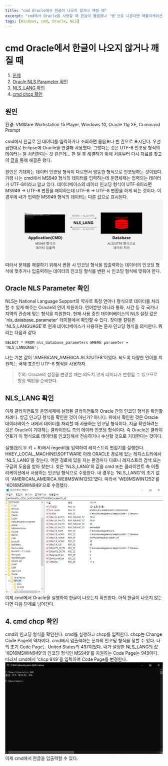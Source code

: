 ```yaml
---
title: "cmd Oracle에서 한글이 나오지 않거나 깨질 때"
excerpt: "cmd에서 Oracle을 사용할 때 한글이 물음표나 '옜'으로 나온다면 애플리케이션-운영체제-Oracle간 인코딩 형식이 일치하지 않다는 것이다."
tags: [Windows, cmd, Oracle, NLS]
---
```

# cmd Oracle에서 한글이 나오지 않거나 깨질 때
1. [문제](#원인)
2. [Oracle NLS Parameter 확인](#Oracle-NLS-Parameter-확인)
3. [NLS_LANG 확인](NLS_LANG-확인)
4. [cmd chcp 확인](cmd-chcp-확인)

## 원인
환경: VMWare Workstation 15 Player, Windows 10, Oracle 11g XE, Command Prompt
<br><br>cmd에서 한글로 된 데이터를 입력하거나 조회하면 물음표나 빈 칸으로 표시된다. 우선 급한대로 Eclipse에 Oracle을 연결해 사용했다. 그렇다는 것은 UTF-8 인코딩 형식의 데이터는 잘 처리한다는 것 같은데... 한 달 후 해결하기 위해 처음부터 다시 자료를 찾고 이 [글](https://m.blog.naver.com/PostView.nhn?blogId=tyboss&logNo=70036575256)을 통해 해결은 했다.
<br><br>원인은 기대하는 데이터 인코딩 형식이 다르면서 엉뚱한 형식으로 인코딩하는 것이었다. 가령 나는 cmd에서 MS949 형식의 데이터를 입력하는데 운영체제는 입력되는 데이터가 UTF-8이라고 알고 있다. 데이터베이스의 데이터 인코딩 형식이 UTF-8이라면 MS949 → UTF-8 변환을 해야하는데 UTF-8 → UTF-8 변환을 하게 되는 것이다. 이 경우에 내가 입력한 MS949 형식의 데이터는 다른 값으로 표시된다.
<br>![how characters are encoded via application to database](/rsc/img/2020-08-29/cmd-to-database-encoding.png "how characters are encoded via application to database")
<br>따라서 문제를 해결하기 위해서 변환 시 인코딩 형식을 입출력하는 데이터의 인코딩 형식에 맞추거나 입출력하는 데이터의 인코딩 형식를 변환 시 인코딩 형식에 맞춰야 한다.

## Oracle NLS Parameter 확인
NLS는 National Language Support의 약자로 특정 언어나 형식으로 데이터를 처리할 수 있게 해주는 Oracle의 언어 지원이다. 언어뿐만 아니라 통화, 시간 등 각 국가나 지역의 관습에 맞는 형식을 지원한다. 현재 사용 중인 데이터베이스의 NLS 설정 값은 'nls_database_parameter' 테이블에서 확인할 수 있다. 찾아볼 칼럼은 'NLS_LANGUAGE'로 현재 데이터베이스가 사용하는 문자 인코딩 형식을 의미한다. 쿼리는 다음과 같다
```
SELECT * FROM nls_database_parameters WHERE parameter = 'NLS_LANGUAGE';
```
나는 기본 값이 'AMERICAN_AMERICA.AL32UTF8'이었다. 되도록 다양한 언어를 지원하는 국제 표준인 UTF-8 형식을 사용하자.
> 주의: Oracle의 설정을 변경할 때는 의도치 않게 데이터가 변형될 수 있으므로 항상 백업을 준비한다.

## NLS_LANG 확인
이제 클라이언트의 운영체제에 설정된 클라이언트와 Oracle 간의 인코딩 형식을 확인할 차례다. 방금 인코딩 형식을 확인한 것이 아닌가? 아니다. 위에서 확인한 것은 Oracle 데이터베이스 내에서 데이터를 처리할 때 사용하는 인코딩 형식이다. 지금 확인하려는 것은 Oracle이 기대하는 클라이언트 측의 데이터 인코딩 형식이다. 즉 Oracle은 클라이언트가 이 형식으로 데이터를 인코딩해서 전송하거나 수신할 것으로 기대한다는 것이다.
<br><br>실행(윈도우 키 + R)에서 regedit을 입력하여 레지스트리 편집기를 실행한다. HKEY_LOCAL_MACHINE\SOFTWARE 아래 ORACLE 경로에 있는 레지스트리에서 'NLS_LANG'을 찾는다. 어떤 경로에 있을 지는 환경마다 다르니 레지스트리 검색 또는 구글의 도움을 받아 찾는다. 찾은 'NLS_LANG'의 값을 cmd 또는 클라이언트 측 어플리케이션에서 사용하는 인코딩 형식으로 수정한다. 내 경우는 'NLS_LANG'의 초기 값이 'AMERICAN_AMERICA.WE8MSWIN1252'였다. 따라서 'WE8MSWIN1252'를 'KO16MSWIN949'으로 수정했다.
<br>![how to change the value of nls_lang](/rsc/img/2020-08-29/nls_lang.png "how to change the value of nls_lang")
<br>이제 cmd에서 Oracle을 실행하여 한글이 나오는지 확인한다. 아직 한글이 나오지 않는다면 다음 단계로 넘어간다.

## 4. cmd chcp 확인
cmd의 인코딩 형식을 확인한다. cmd를 실행하고 chcp를 입력한다. chcp는 Change Code Page의 약자이다. cmd에서 입출력하는 문자의 인코딩 형식을 정할 수 있다. 나의 초기 Code Page는 United States의 437이었다. 내가 설정한 NLS_LANG의 값 'KO16MSWIN949'의 인코딩 형식인 MS949'를 지원하는 Code Page는 949이다. 따라서 cmd에서 'chcp 949'을 입력하여 Code Page를 변경한다. 
<br>![how to change chcp](/rsc/img/2020-08-29/chcp.png "chcp")
<br>이제 cmd에서 한글을 입출력할 수 있다.
